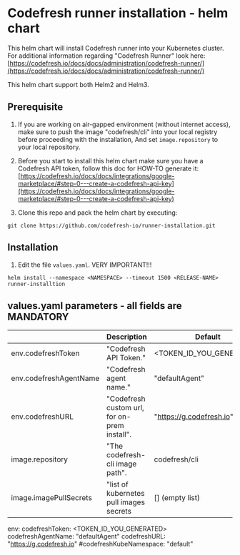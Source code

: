 # Codefresh runner installation - helm chart

This helm chart will install Codefresh runner into your Kubernetes cluster. 
For additional information regarding "Codefresh Runner" look here: [https://codefresh.io/docs/docs/administration/codefresh-runner/](https://codefresh.io/docs/docs/administration/codefresh-runner/)


This helm chart support both Helm2 and Helm3.

## Prerequisite
1. If you are working on air-gapped environment (without internet access), make sure to push the image "codefresh/cli" into your local registry before proceeding with the installation, And set `image.repository` to your local repository.

2. Before you start to install this helm chart make sure you have a Codefresh API token, follow this doc for HOW-TO generate it: [https://codefresh.io/docs/docs/integrations/google-marketplace/#step-0---create-a-codefresh-api-key](https://codefresh.io/docs/docs/integrations/google-marketplace/#step-0---create-a-codefresh-api-key)
3. Clone this repo and pack the helm chart by executing:

`git clone https://github.com/codefresh-io/runner-installation.git`

## Installation
1. Edit the file `values.yaml`. VERY IMPORTANT!!!

`helm install --namespace <NAMESPACE> --timeout 1500 <RELEASE-NAME> runner-installtion`

## values.yaml parameters - all fields are MANDATORY
|                      |Description                                 |Default                 |
|----------------------|--------------------------------------------|------------------------|
|env.codefreshToken    |"Codefresh API Token."                      |<TOKEN_ID_YOU_GENERATED>|
|env.codefreshAgentName|"Codefresh agent name."                     |"defaultAgent"          |
|env.codefreshURL      |"Codefresh custom url, for on-prem install".|"https://g.codefresh.io"|
|image.repository      |"The codefresh-cli image path".             |codefresh/cli           |
|image.imagePullSecrets|"list of kubernetes pull images secrets     | []  (empty list)       |




env:
  codefreshToken: <TOKEN_ID_YOU_GENERATED>
  codefreshAgentName: "defaultAgent"
  codefreshURL: "https://g.codefresh.io"
  #codefreshKubeNamespace: "default"
